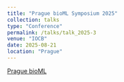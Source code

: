 ```yaml
---
title: "Prague bioML Symposium 2025"
collection: talks
type: "Conference"
permalink: /talks/talk_2025-3
venue: "IOCB"
date: 2025-08-21
location: "Prague"
---
```

[Prague bioML](https://www.uochb.cz/en/event-calendar/341/prague-bioml-symposium-2025)
